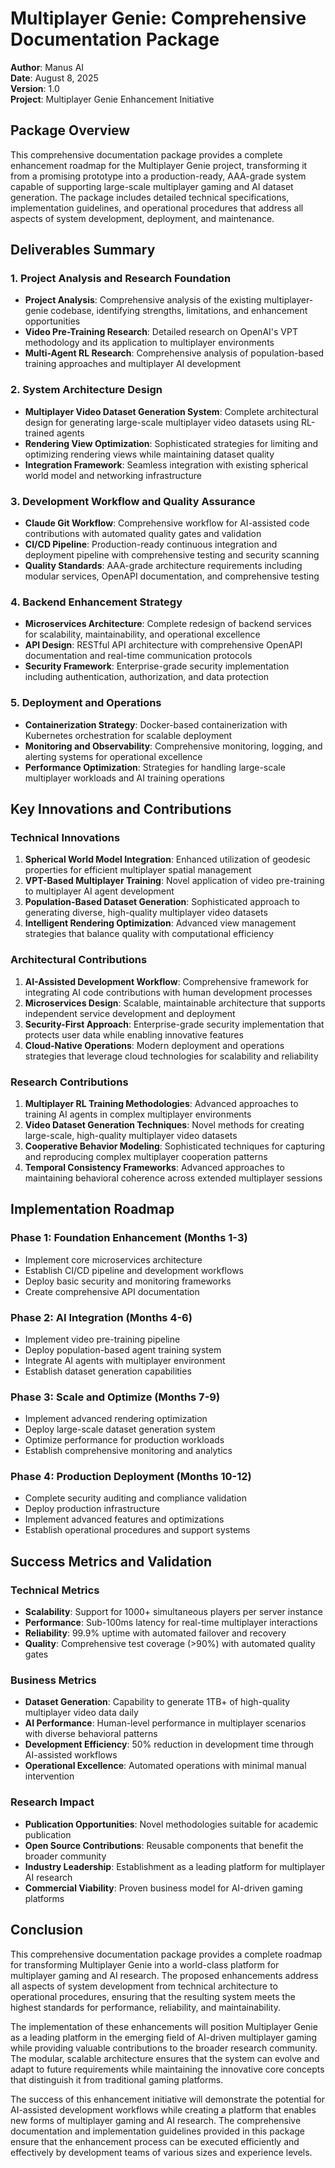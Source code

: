 # Multiplayer Genie: Comprehensive Documentation Package

**Author**: Manus AI  
**Date**: August 8, 2025  
**Version**: 1.0  
**Project**: Multiplayer Genie Enhancement Initiative

## Package Overview

This comprehensive documentation package provides a complete enhancement roadmap for the Multiplayer Genie project, transforming it from a promising prototype into a production-ready, AAA-grade system capable of supporting large-scale multiplayer gaming and AI dataset generation. The package includes detailed technical specifications, implementation guidelines, and operational procedures that address all aspects of system development, deployment, and maintenance.

## Deliverables Summary

### 1. Project Analysis and Research Foundation
- **Project Analysis**: Comprehensive analysis of the existing multiplayer-genie codebase, identifying strengths, limitations, and enhancement opportunities
- **Video Pre-Training Research**: Detailed research on OpenAI's VPT methodology and its application to multiplayer environments
- **Multi-Agent RL Research**: Comprehensive analysis of population-based training approaches and multiplayer AI development

### 2. System Architecture Design
- **Multiplayer Video Dataset Generation System**: Complete architectural design for generating large-scale multiplayer video datasets using RL-trained agents
- **Rendering View Optimization**: Sophisticated strategies for limiting and optimizing rendering views while maintaining dataset quality
- **Integration Framework**: Seamless integration with existing spherical world model and networking infrastructure

### 3. Development Workflow and Quality Assurance
- **Claude Git Workflow**: Comprehensive workflow for AI-assisted code contributions with automated quality gates and validation
- **CI/CD Pipeline**: Production-ready continuous integration and deployment pipeline with comprehensive testing and security scanning
- **Quality Standards**: AAA-grade architecture requirements including modular services, OpenAPI documentation, and comprehensive testing

### 4. Backend Enhancement Strategy
- **Microservices Architecture**: Complete redesign of backend services for scalability, maintainability, and operational excellence
- **API Design**: RESTful API architecture with comprehensive OpenAPI documentation and real-time communication protocols
- **Security Framework**: Enterprise-grade security implementation including authentication, authorization, and data protection

### 5. Deployment and Operations
- **Containerization Strategy**: Docker-based containerization with Kubernetes orchestration for scalable deployment
- **Monitoring and Observability**: Comprehensive monitoring, logging, and alerting systems for operational excellence
- **Performance Optimization**: Strategies for handling large-scale multiplayer workloads and AI training operations

## Key Innovations and Contributions

### Technical Innovations
1. **Spherical World Model Integration**: Enhanced utilization of geodesic properties for efficient multiplayer spatial management
2. **VPT-Based Multiplayer Training**: Novel application of video pre-training to multiplayer AI agent development
3. **Population-Based Dataset Generation**: Sophisticated approach to generating diverse, high-quality multiplayer video datasets
4. **Intelligent Rendering Optimization**: Advanced view management strategies that balance quality with computational efficiency

### Architectural Contributions
1. **AI-Assisted Development Workflow**: Comprehensive framework for integrating AI code contributions with human development processes
2. **Microservices Design**: Scalable, maintainable architecture that supports independent service development and deployment
3. **Security-First Approach**: Enterprise-grade security implementation that protects user data while enabling innovative features
4. **Cloud-Native Operations**: Modern deployment and operations strategies that leverage cloud technologies for scalability and reliability

### Research Contributions
1. **Multiplayer RL Training Methodologies**: Advanced approaches to training AI agents in complex multiplayer environments
2. **Video Dataset Generation Techniques**: Novel methods for creating large-scale, high-quality multiplayer video datasets
3. **Cooperative Behavior Modeling**: Sophisticated techniques for capturing and reproducing complex multiplayer cooperation patterns
4. **Temporal Consistency Frameworks**: Advanced approaches to maintaining behavioral coherence across extended multiplayer sessions

## Implementation Roadmap

### Phase 1: Foundation Enhancement (Months 1-3)
- Implement core microservices architecture
- Establish CI/CD pipeline and development workflows
- Deploy basic security and monitoring frameworks
- Create comprehensive API documentation

### Phase 2: AI Integration (Months 4-6)
- Implement video pre-training pipeline
- Deploy population-based agent training system
- Integrate AI agents with multiplayer environment
- Establish dataset generation capabilities

### Phase 3: Scale and Optimize (Months 7-9)
- Implement advanced rendering optimization
- Deploy large-scale dataset generation system
- Optimize performance for production workloads
- Establish comprehensive monitoring and analytics

### Phase 4: Production Deployment (Months 10-12)
- Complete security auditing and compliance validation
- Deploy production infrastructure
- Implement advanced features and optimizations
- Establish operational procedures and support systems

## Success Metrics and Validation

### Technical Metrics
- **Scalability**: Support for 1000+ simultaneous players per server instance
- **Performance**: Sub-100ms latency for real-time multiplayer interactions
- **Reliability**: 99.9% uptime with automated failover and recovery
- **Quality**: Comprehensive test coverage (>90%) with automated quality gates

### Business Metrics
- **Dataset Generation**: Capability to generate 1TB+ of high-quality multiplayer video data daily
- **AI Performance**: Human-level performance in multiplayer scenarios with diverse behavioral patterns
- **Development Efficiency**: 50% reduction in development time through AI-assisted workflows
- **Operational Excellence**: Automated operations with minimal manual intervention

### Research Impact
- **Publication Opportunities**: Novel methodologies suitable for academic publication
- **Open Source Contributions**: Reusable components that benefit the broader community
- **Industry Leadership**: Establishment as a leading platform for multiplayer AI research
- **Commercial Viability**: Proven business model for AI-driven gaming platforms

## Conclusion

This comprehensive documentation package provides a complete roadmap for transforming Multiplayer Genie into a world-class platform for multiplayer gaming and AI research. The proposed enhancements address all aspects of system development from technical architecture to operational procedures, ensuring that the resulting system meets the highest standards for performance, reliability, and maintainability.

The implementation of these enhancements will position Multiplayer Genie as a leading platform in the emerging field of AI-driven multiplayer gaming while providing valuable contributions to the broader research community. The modular, scalable architecture ensures that the system can evolve and adapt to future requirements while maintaining the innovative core concepts that distinguish it from traditional gaming platforms.

The success of this enhancement initiative will demonstrate the potential for AI-assisted development workflows while creating a platform that enables new forms of multiplayer gaming and AI research. The comprehensive documentation and implementation guidelines provided in this package ensure that the enhancement process can be executed efficiently and effectively by development teams of various sizes and experience levels.

